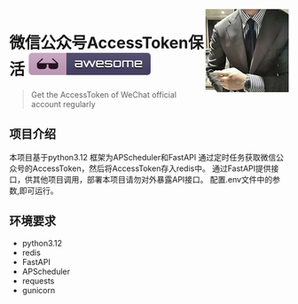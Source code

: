 <img src="42042015.jpg" align="right" />

# 微信公众号AccessToken保活  [![Awesome](badge.svg)](#)
> Get the AccessToken of WeChat official account regularly

## 项目介绍
本项目基于python3.12 框架为APScheduler和FastAPI
通过定时任务获取微信公众号的AccessToken，然后将AccessToken存入redis中。
通过FastAPI提供接口，供其他项目调用，部署本项目请勿对外暴露API接口。
配置.env文件中的参数,即可运行。

## 环境要求
- python3.12
- redis
- FastAPI
- APScheduler
- requests
- gunicorn

